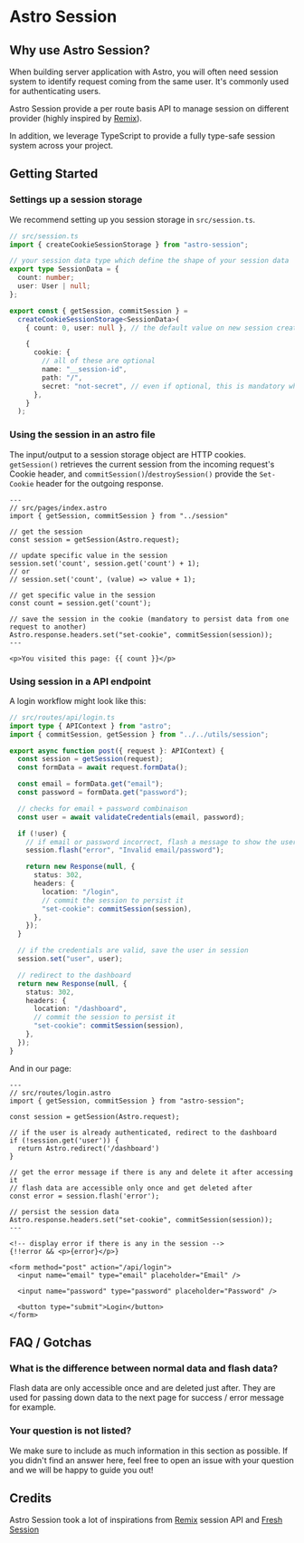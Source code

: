 # Astro Session

## Why use Astro Session?

When building server application with Astro, you will often need session system to identify request coming from the same user. It's commonly used for authenticating users.

Astro Session provide a per route basis API to manage session on different provider (highly inspired by [Remix](https://remix.run/)).

In addition, we leverage TypeScript to provide a fully type-safe session system across your project.

## Getting Started

### Settings up a session storage

We recommend setting up you session storage in `src/session.ts`.

```ts
// src/session.ts
import { createCookieSessionStorage } from "astro-session";

// your session data type which define the shape of your session data
export type SessionData = {
  count: number;
  user: User | null;
};

export const { getSession, commitSession } =
  createCookieSessionStorage<SessionData>(
    { count: 0, user: null }, // the default value on new session created, this must match your SessionData

    {
      cookie: {
        // all of these are optional
        name: "__session-id",
        path: "/",
        secret: "not-secret", // even if optional, this is mandatory when passing your app in production
      },
    }
  );
```

### Using the session in an astro file

The input/output to a session storage object are HTTP cookies. `getSession()` retrieves the current session from the incoming request's Cookie header, and `commitSession()`/`destroySession()` provide the `Set-Cookie` header for the outgoing response.

```astro
---
// src/pages/index.astro
import { getSession, commitSession } from "../session"

// get the session
const session = getSession(Astro.request);

// update specific value in the session
session.set('count', session.get('count') + 1);
// or
// session.set('count', (value) => value + 1);

// get specific value in the session
const count = session.get('count');

// save the session in the cookie (mandatory to persist data from one request to another)
Astro.response.headers.set("set-cookie", commitSession(session));
---

<p>You visited this page: {{ count }}</p>
```

### Using session in a API endpoint

A login workflow might look like this:

```ts
// src/routes/api/login.ts
import type { APIContext } from "astro";
import { commitSession, getSession } from "../../utils/session";

export async function post({ request }: APIContext) {
  const session = getSession(request);
  const formData = await request.formData();

  const email = formData.get("email");
  const password = formData.get("password");

  // checks for email + password combinaison
  const user = await validateCredentials(email, password);

  if (!user) {
    // if email or password incorrect, flash a message to show the user what is the error
    session.flash("error", "Invalid email/password");

    return new Response(null, {
      status: 302,
      headers: {
        location: "/login",
        // commit the session to persist it
        "set-cookie": commitSession(session),
      },
    });
  }

  // if the credentials are valid, save the user in session
  session.set("user", user);

  // redirect to the dashboard
  return new Response(null, {
    status: 302,
    headers: {
      location: "/dashboard",
      // commit the session to persist it
      "set-cookie": commitSession(session),
    },
  });
}
```

And in our page:

```astro
---
// src/routes/login.astro
import { getSession, commitSession } from "astro-session";

const session = getSession(Astro.request);

// if the user is already authenticated, redirect to the dashboard
if (!session.get('user')) {
  return Astro.redirect('/dashboard')
}

// get the error message if there is any and delete it after accessing it
// flash data are accessible only once and get deleted after
const error = session.flash('error');

// persist the session data
Astro.response.headers.set("set-cookie", commitSession(session));
---

<!-- display error if there is any in the session -->
{!!error && <p>{error}</p>}

<form method="post" action="/api/login">
  <input name="email" type="email" placeholder="Email" />

  <input name="password" type="password" placeholder="Password" />

  <button type="submit">Login</button>
</form>
```

## FAQ / Gotchas

### What is the difference between normal data and flash data?

Flash data are only accessible once and are deleted just after. They are used for passing down data to the next page for success / error message for example.

### Your question is not listed?

We make sure to include as much information in this section as possible. If you didn't find an answer here, feel free to open an issue with your question and we will be happy to guide you out!

## Credits

Astro Session took a lot of inspirations from [Remix](https://remix.run/) session API and [Fresh Session](https://github.com/xstevenyung/fresh-session)
